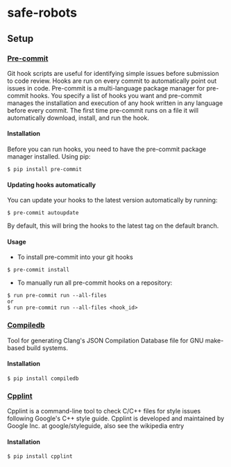 # safe-robots

## Setup
### [Pre-commit](https://pre-commit.com/)
Git hook scripts are useful for identifying simple issues before submission to code review. Hooks are run on every commit to automatically point out issues in code. Pre-commit is a multi-language package manager for pre-commit hooks. You specify a list of hooks you want and pre-commit manages the installation and execution of any hook written in any language before every commit. The first time pre-commit runs on a file it will automatically download, install, and run the hook.

#### Installation
Before you can run hooks, you need to have the pre-commit package manager installed. Using pip:
```terminal
$ pip install pre-commit
```
#### Updating hooks automatically
You can update your hooks to the latest version automatically by running:

```terminal
$ pre-commit autoupdate
```
By default, this will bring the hooks to the latest tag on the default branch.

#### Usage
- To install pre-commit into your git hooks
```terminal
$ pre-commit install
```
- To manually run all pre-commit hooks on a repository:
```terminal
$ run pre-commit run --all-files
or
$ run pre-commit run --all-files <hook_id>
```

### [Compiledb](https://github.com/nickdiego/compiledb)
Tool for generating Clang's JSON Compilation Database file for GNU make-based build systems.
#### Installation
```terminal
$ pip install compiledb
```

### [Cpplint](https://github.com/cpplint/cpplint)
Cpplint is a command-line tool to check C/C++ files for style issues following Google's C++ style guide. Cpplint is developed and maintained by Google Inc. at google/styleguide, also see the wikipedia entry
#### Installation
```terminal
$ pip install cpplint
```
